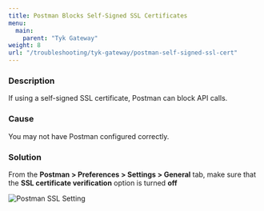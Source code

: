 ```yaml
---
title: Postman Blocks Self-Signed SSL Certificates
menu:
  main:
    parent: "Tyk Gateway"
weight: 8
url: "/troubleshooting/tyk-gateway/postman-self-signed-ssl-cert"
---
```


### Description

If using a self-signed SSL certificate, Postman can block API calls.


### Cause

You may not have Postman configured correctly.

### Solution

From the **Postman > Preferences > Settings > General** tab, make sure that the **SSL certificate verification** option is turned **off**

![Postman SSL Setting][1]


[1]: /docs/img/dashboard/system-management/postman_ssl_cert_setting.png
